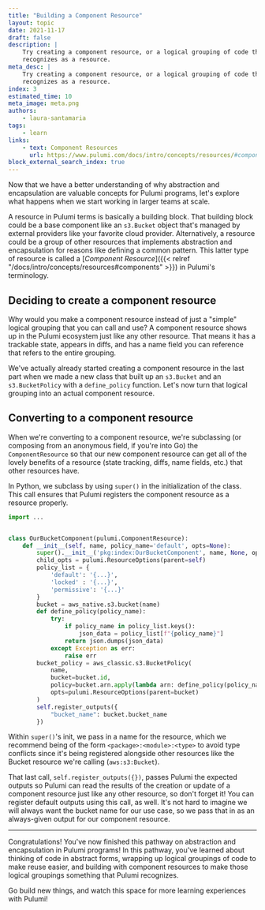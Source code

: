 ```yaml
---
title: "Building a Component Resource"
layout: topic
date: 2021-11-17
draft: false
description: |
    Try creating a component resource, or a logical grouping of code that Pulumi
    recognizes as a resource. 
meta_desc: |
    Try creating a component resource, or a logical grouping of code that Pulumi
    recognizes as a resource. 
index: 3
estimated_time: 10
meta_image: meta.png
authors:
    - laura-santamaria
tags:
    - learn
links:
    - text: Component Resources
      url: https://www.pulumi.com/docs/intro/concepts/resources/#components
block_external_search_index: true
---
```


Now that we have a better understanding of why abstraction and encapsulation are valuable concepts for Pulumi programs, let's explore what happens when we start working in larger teams at scale.

A resource in Pulumi terms is basically a building block. That building block could be a base component like an `s3.Bucket` object that's managed by external providers like your favorite cloud provider. Alternatively, a resource could be a group of other resources that implements abstraction and encapsulation for reasons like defining a common pattern. This latter type of resource is called a [_Component Resource_]({{< relref "/docs/intro/concepts/resources#components" >}}) in Pulumi's terminology.

## Deciding to create a component resource

Why would you make a component resource instead of just a "simple" logical grouping that you can call and use? A component resource shows up in the Pulumi ecosystem just like any other resource. That means it has a trackable state, appears in diffs, and has a name field you can reference that refers to the entire grouping.

We've actually already started creating a component resource in the last part when we made a new class that built up an `s3.Bucket` and an `s3.BucketPolicy` with a `define_policy` function. Let's now turn that logical grouping into an actual component resource.

## Converting to a component resource

When we're converting to a component resource, we're subclassing (or composing from an anonymous field, if you're into Go) the `ComponentResource` so that our new component resource can get all of the lovely benefits of a resource (state tracking, diffs, name fields, etc.) that other resources have.

In Python, we subclass by using `super()` in the initialization of the class. This call ensures that Pulumi registers the component resource as a resource properly.

```python
import ...


class OurBucketComponent(pulumi.ComponentResource):
    def __init__(self, name, policy_name='default', opts=None):
        super().__init__('pkg:index:OurBucketComponent', name, None, opts)
        child_opts = pulumi.ResourceOptions(parent=self)
        policy_list = {
            'default': '{...}',
            'locked' : '{...}',
            'permissive': '{...}'
        }
        bucket = aws_native.s3.bucket(name)
        def define_policy(policy_name):
            try:
                if policy_name in policy_list.keys():
                    json_data = policy_list[f"{policy_name}"]
                return json.dumps(json_data)
            except Exception as err:
                raise err
        bucket_policy = aws_classic.s3.BucketPolicy(
            name,
            bucket=bucket.id,
            policy=bucket.arn.apply(lambda arn: define_policy(policy_name)),
            opts=pulumi.ResourceOptions(parent=bucket)
        )
        self.register_outputs({
            "bucket_name": bucket.bucket_name
        })
```

Within `super()`'s init, we pass in a name for the resource, which we recommend being of the form `<package>:<module>:<type>` to avoid type conflicts since it's being registered alongside other resources like the Bucket resource we're calling (`aws:s3:Bucket`).

That last call, `self.register_outputs({})`, passes Pulumi the expected outputs so Pulumi can read the results of the creation or update of a component resource just like any other resource, so don't forget it! You can register default outputs using this call, as well. It's not hard to imagine we will always want the bucket name for our use case, so we pass that in as an always-given output for our component resource.

---

Congratulations! You've now finished this pathway on abstraction and encapsulation in Pulumi programs! In this pathway, you've learned about thinking of code in abstract forms, wrapping up logical groupings of code to make reuse easier, and building with component resources to make those logical groupings something that Pulumi recognizes.

Go build new things, and watch this space for more learning experiences with Pulumi!
